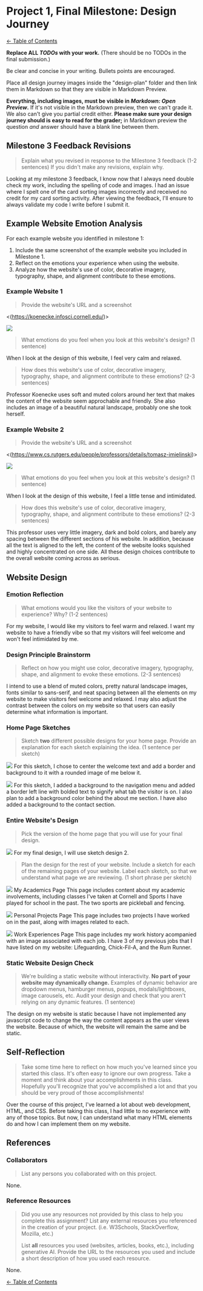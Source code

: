 # Project 1, Final Milestone: Design Journey

[← Table of Contents](design-journey.md)


**Replace ALL _TODOs_ with your work.** (There should be no TODOs in the final submission.)

Be clear and concise in your writing. Bullets points are encouraged.

Place all design journey images inside the "design-plan" folder and then link them in Markdown so that they are visible in Markdown Preview.

**Everything, including images, must be visible in _Markdown: Open Preview_.** If it's not visible in the Markdown preview, then we can't grade it. We also can't give you partial credit either. **Please make sure your design journey should is easy to read for the grader;** in Markdown preview the question _and_ answer should have a blank line between them.


## Milestone 3 Feedback Revisions
> Explain what you revised in response to the Milestone 3 feedback (1-2 sentences)
> If you didn't make any revisions, explain why.

Looking at my milestone 3 feedback, I know now that I always need double check my work, including the spelling of code and images. I had an issue where I spelt one of the card sorting images incorrectly and received no credit for my card sorting activity. After viewing the feedback, I'll ensure to always validate my code I write before I submit it.


## Example Website Emotion Analysis

For each example website you identified in milestone 1:

1. Include the same screenshot of the example website you included in Milestone 1.
2. Reflect on the emotions your experience when using the website.
3. Analyze how the website's use of color, decorative imagery, typography, shape, and alignment contribute to these emotions.

### Example Website 1
> Provide the website's URL and a screenshot

<(https://koenecke.infosci.cornell.edu/)>

![](m1-content/koenecke.png)

> What emotions do you feel when you look at this website's design? (1 sentence)

When I look at the design of this website, I feel very calm and relaxed.

> How does this website's use of color, decorative imagery, typography, shape, and alignment contribute to these emotions? (2-3 sentences)

Professor Koenecke uses soft and muted colors around her text that makes the content of the website seem approchable and friendly. She also includes an image of a beautiful natural landscape, probably one she took herself.


### Example Website 2
> Provide the website's URL and a screenshot

<(https://www.cs.rutgers.edu/people/professors/details/tomasz-imielinski)>

![](m1-content/imielinski.png)

> What emotions do you feel when you look at this website's design? (1 sentence)

When I look at the design of this website, I feel a little tense and intimidated.

> How does this website's use of color, decorative imagery, typography, shape, and alignment contribute to these emotions? (2-3 sentences)

This professor uses very little imagery, dark and bold colors, and barely any spacing between the different sections of his website. In addition, because all the text is aligned to the left, the content of the website looks squished and highly concentrated on one side. All these design choices contribute to the overall website coming across as serious.


## Website Design

### Emotion Reflection
> What emotions would you like the visitors of your website to experience? Why? (1-2 sentences)

For my website, I would like my visitors to feel warm and relaxed. I want my website to have a friendly vibe so that my visitors will feel welcome and won't feel intimidated by me.


### Design Principle Brainstorm
> Reflect on how you might use color, decorative imagery, typography, shape, and alignment to evoke these emotions. (2-3 sentences)

I intend to use a blend of muted colors, pretty natural landscape images, fonts similar to sans-serif, and neat spacing between all the elements on my website to make visitors feel welcome and relaxed. I may also adjust the contrast between the colors on my website so that users can easily determine what information is important.


### Home Page Sketches
> Sketch **two** different possible designs for your home page.
> Provide an explanation for each sketch explaining the idea. (1 sentence per sketch)

![](website1.jpg)
For this sketch, I chose to center the welcome text and add a border and background to it with a rounded image of me below it.

![](website2.jpg)
For this sketch, I added a background to the navigation menu and added a border left line with bolded text to signify what tab the visitor is on. I also plan to add a background color behind the about me section. I have also added a background to the contact section.

### Entire Website's Design
> Pick the version of the home page that you will use for your final design.

![](website1.jpg)
For my final design, I will use sketch design 2.

> Plan the design for the rest of your website.
> Include a sketch for each of the remaining pages of your website.
> Label each sketch, so that we understand what page we are reviewing. (1 short phrase per sketch)

![](website3.jpg)
My Academics Page
This page includes content about my academic involvements, including classes I've taken at Cornell and Sports I have played for school in the past. The two sports are pickleball and fencing.

![](website4.jpg)
Personal Projects Page
This page includes two projects I have worked on in the past, along with images related to each.

![](website5.jpg)
Work Experiences Page
This page includes my work history acompanied with an image associated with each job. I have 3 of my previous jobs that I have listed on my website: Lifeguarding, Chick-Fil-A, and the Rum Runner.


### Static Website Design Check
> We're building a static website without interactivity.
> **No part of your website may dynamically change.**
> Examples of dynamic behavior are dropdown menus, hamburger menus, popups, modals/lightboxes, image carousels, etc.
> Audit your design and check that you aren't relying on any dynamic features. (1 sentence)

The design on my website is static because I have not implemented any javascript code to change the way the content appears as the user views the website. Because of which, the website will remain the same and be static.


## Self-Reflection
> Take some time here to reflect on how much you've learned since you started this class. It's often easy to ignore our own progress. Take a moment and think about your accomplishments in this class. Hopefully you'll recognize that you've accomplished a lot and that you should be very proud of those accomplishments!

Over the course of this project, I've learned a lot about web development, HTML, and CSS. Before taking this class, I had little to no experience with any of those topics. But now, I can understand what many HTML elements do and how I can implement them on my website.


## References

### Collaborators
> List any persons you collaborated with on this project.

None.


### Reference Resources
> Did you use any resources not provided by this class to help you complete this assignment?
> List any external resources you referenced in the creation of your project. (i.e. W3Schools, StackOverflow, Mozilla, etc.)
>
> List **all** resources you used (websites, articles, books, etc.), including generative AI.
> Provide the URL to the resources you used and include a short description of how you used each resource.

None.


[← Table of Contents](design-journey.md)
